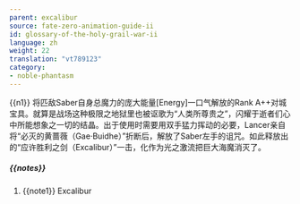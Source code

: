 ```yaml
---
parent: excalibur
source: fate-zero-animation-guide-ii
id: glossary-of-the-holy-grail-war-ii
language: zh
weight: 22
translation: "vt789123"
category:
- noble-phantasm
---
```


{{n1}}
将匹敌Saber自身总魔力的庞大能量[Energy]一口气解放的Rank A++对城宝具。就算是战场这种极限之地狱里也被讴歌为“人类所尊贵之”，闪耀于逝者们心中所能想象之一切的结晶。出于使用时需要用双手猛力挥动的必要，Lancer亲自将“必灭的黄蔷薇（Gae·Buidhe）”折断后，解放了Saber左手的诅咒。如此释放出的“应许胜利之剑（Excalibur）”一击，化作为光之激流把巨大海魔消灭了。

##### {{notes}}

1. {{note1}} Excalibur
